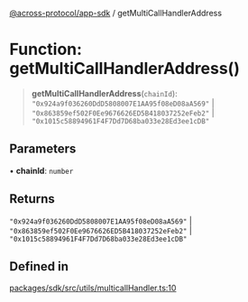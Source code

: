 [@across-protocol/app-sdk](../README.md) / getMultiCallHandlerAddress

# Function: getMultiCallHandlerAddress()

> **getMultiCallHandlerAddress**(`chainId`): `"0x924a9f036260DdD5808007E1AA95f08eD08aA569"` \| `"0x863859ef502F0Ee9676626ED5B418037252eFeb2"` \| `"0x1015c58894961F4F7Dd7D68ba033e28Ed3ee1cDB"`

## Parameters

• **chainId**: `number`

## Returns

`"0x924a9f036260DdD5808007E1AA95f08eD08aA569"` \| `"0x863859ef502F0Ee9676626ED5B418037252eFeb2"` \| `"0x1015c58894961F4F7Dd7D68ba033e28Ed3ee1cDB"`

## Defined in

[packages/sdk/src/utils/multicallHandler.ts:10](https://github.com/across-protocol/toolkit/blob/d027d7c23e7230b7b5f439570f9efd60c1d715ce/packages/sdk/src/utils/multicallHandler.ts#L10)
